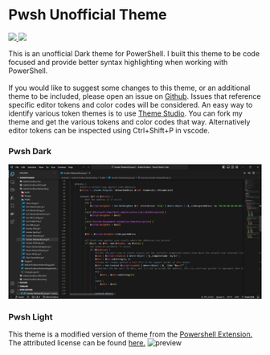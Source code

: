 # Pwsh Unofficial Theme

<p align="Left">
    <a href="https://github.com/TheTaylorLee/pwsh-theme-unofficial">
        <img src="https://img.shields.io/github/last-commit/thetaylorlee/pwsh-theme-unofficial/master?logo=github&label=Github%20Last%20Commit&link=https%3A%2F%2Fmarketplace.visualstudio.com%2Fitems%3FitemName%3DTheTaylorLee.pwsh-theme-unofficial">
    </a>
    <a href="https://marketplace.visualstudio.com/items?itemName=TheTaylorLee.pwsh-theme-unofficial">
        <img src="https://img.shields.io/visual-studio-marketplace/i/TheTaylorLee.pwsh-theme-unofficial?logo=visual-studio&label=Marketplace%20Installs">
    </a>
</p>

This is an unofficial Dark theme for PowerShell. I built this theme to be code focused and provide better syntax highlighting when working with PowerShell.
<br></br>
If you would like to suggest some changes to this theme, or an additional theme to be included, please open an issue on [Github](https://github.com/TheTaylorLee/pwsh-theme-unofficial). Issues that reference specific editor tokens and color codes will be considered. An easy way to identify various token themes is to use [Theme Studio](https://themes.vscode.one/theme/TheTaylorLee/nrtbsad6). You can fork my theme and get the various tokens and color codes that way. Alternatively editor tokens can be inspected using Ctrl+Shift+P in vscode.

### Pwsh Dark
![preview](https://raw.githubusercontent.com/TheTaylorLee/pwsh-theme-unofficial/master/assets/pwshdark/themepreview.png)

### Pwsh Light
This theme is a modified version of theme from the [Powershell Extension.](https://github.com/PowerShell/vscode-powershell) The attributed license can be found [here.](https://raw.githubusercontent.com/TheTaylorLee/pwsh-theme-unofficial/master/assets/pwshdark/License)
![preview](https://raw.githubusercontent.com/TheTaylorLee/pwsh-theme-unofficial/master/assets/pwshlight.png)